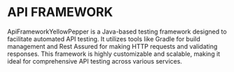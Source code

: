 # API FRAMEWORK
ApiFrameworkYellowPepper is a Java-based testing framework designed to facilitate automated API testing. It utilizes tools like Gradle for build management and Rest Assured for making HTTP requests and validating responses. This framework is highly customizable and scalable, making it ideal for comprehensive API testing across various services.
